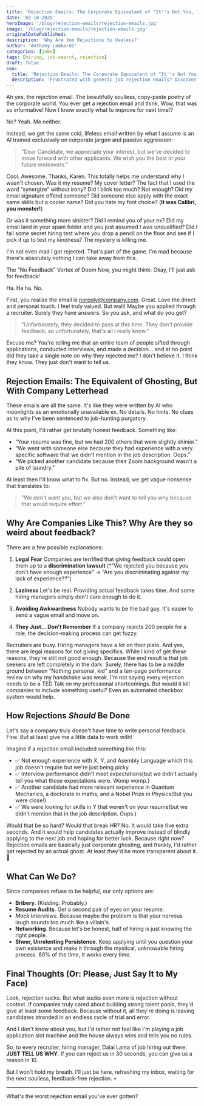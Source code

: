 ```yaml
---
title: 'Rejection Emails: The Corporate Equivalent of "It''s Not You, It''s Us" (But Worse)'
date: '03-10-2025'
heroImage: '/blog/rejection-emails/rejection-emails.jpg'
image: '/blog/rejection-emails/rejection-emails.jpg'
originalDatePublished:
description: 'Why Are Job Rejections So Useless?'
author: 'Anthony Lombardi'
categories: [jobs]
tags: [hiring, job-search, rejection]
draft: false
seo:
  title: 'Rejection Emails: The Corporate Equivalent of "It''s Not You, It''s Us" (But Worse)'
  description: 'Frustrated with generic job rejection emails? Discover why companies refuse to give feedback, how it affects job seekers, and what you can do to improve your resume, cover letter, and interview skills—despite the lack of transparency in hiring.'
---
```


Ah yes, the rejection email. The beautifully soulless, copy-paste poetry of the corporate world. You ever get a rejection email and think, Wow, that was so informative! Now I know exactly what to improve for next time!?

No? Yeah. Me neither.

Instead, we get the same cold, lifeless email written by what I assume is an AI trained exclusively on corporate jargon and passive aggression:

> "Dear Candidate, we appreciate your interest, but we've decided to move forward with other applicants. We wish you the best in your future endeavors."

Cool. Awesome. Thanks, Karen. This totally helps me understand why I wasn't chosen. Was it my resume? My cover letter? The fact that I used the word “synergize” without irony? Did I blink too much? Not enough? Did my email signature offend someone? Did someone else apply with the exact same skills but a cooler name? Did you hate my font choice? (**It was Calibri, you monster!**)

Or was it something more sinister? Did I remind you of your ex? Did my email land in your spam folder and you just assumed I was unqualified? Did I fail some secret hiring test where you drop a pencil on the floor and see if I pick it up to test my kindness? The mystery is killing me.

I'm not even mad I got rejected. That's part of the game. I'm mad because there's absolutely nothing I can take away from this.

The “No Feedback” Vortex of Doom
Now, you might think: Okay, I'll just ask for feedback!

Ha. Ha ha. No.

First, you realize the email is noreply@company.com. Great. Love the direct and personal touch. I feel truly valued. But wait! Maybe you applied through a recruiter. Surely they have answers. So you ask, and what do you get?

> "Unfortunately, they decided to pass at this time. They don't provide feedback, so unfortunately, that's all I really know."

Excuse me? You're telling me that an entire team of people sifted through applications, conducted interviews, and made a decision… and at no point did they take a single note on why they rejected me? I don't believe it. I think they know. They just don't want to tell us.

## Rejection Emails: The Equivalent of Ghosting, But With Company Letterhead

These emails are all the same. It's like they were written by AI who moonlights as an emotionally unavailable ex. No details. No hints. No clues as to why I've been sentenced to job-hunting purgatory.

At this point, I'd rather get brutally honest feedback. Something like:

- “Your resume was fine, but we had 200 others that were slightly shinier.”
- “We went with someone else because they had experience with a very specific software that we didn't mention in the job description. Oops.”
- “We picked another candidate because their Zoom background wasn't a pile of laundry.”

At least then I'd know what to fix. But no. Instead, we get vague nonsense that translates to:

> "We don't want you, but we also don't want to tell you why because that would require effort."

## Why Are Companies Like This? Why Are they so weird about feedback?

There are a few possible explanations:

1. **Legal Fear** Companies are terrified that giving feedback could open them up to a **discrimination lawsuit** (\*"We rejected you because you don't have enough experience" → “Are you discriminating against my lack of experience??”)

2. **Laziness** Let's be real. Providing actual feedback takes time. And some hiring managers simply don't care enough to do it.

3. **Avoiding Awkwardness** Nobody wants to be the bad guy. It's easier to send a vague email and move on.

4. **They Just… Don't Remember** If a company rejects 200 people for a role, the decision-making process can get fuzzy.

Recruiters are busy. Hiring managers have a lot on their plate. And yes, there are legal reasons for not giving specifics. While I kind of get these reasons, they're still not good enough. Because the end result is that job seekers are left completely in the dark. Surely, there has to be a middle ground between “Nothing personal, kid” and a ten-page performance review on why my handshake was weak. I'm not saying every rejection needs to be a TED Talk on my professional shortcomings. But would it kill companies to include something useful? Even an automated checkbox system would help.

## How Rejections _Should_ Be Done

Let's say a company truly doesn't have time to write personal feedback. Fine. But at least give me a little data to work with!

Imagine if a rejection email included something like this:

- ✅ Not enough experience with X, Y, and Asembly Language which this job doesn't require but we're just being picky.
- ✅ Interview performance didn't meet expectations(but we didn't actually tell you what those expectations were. Womp womp.)
- ✅ Another candidate had more relevant experience in Quantum Mechanics, a doctorate in maths, and a Nobel Prize in Physics(But you were close!)
- ✅ We were looking for skills in Y that weren't on your resume(but we didn't mention that in the job description. Oops.)

Would that be so hard? Would that break HR? No. It would take five extra seconds. And it would help candidates actually improve instead of blindly applying to the next job and hoping for better luck. Because right now? Rejection emails are basically just corporate ghosting, and frankly, I'd rather get rejected by an actual ghost. At least they'd be more transparent about it. 👻

## What Can We Do?

Since companies refuse to be helpful, our only options are:

- **Bribery**. (Kidding. Probably.)
- **Resume Audits**. Get a second pair of eyes on your resume.
- _Mock Interviews_. Because maybe the problem is that your nervous laugh sounds too much like a villain's.
- **Networking**. Because let's be honest, half of hiring is just knowing the right people.
- **Sheer, Unrelenting Persistence**. Keep applying until you question your own existence and make it through the mystical, unknowable hiring process. 60% of the time, it works every time.

## Final Thoughts (Or: Please, Just Say It to My Face)

Look, rejection sucks. But what sucks even more is rejection without context. If companies truly cared about building strong talent pools, they'd give at least some feedback. Because without it, all they're doing is leaving candidates stranded in an endless cycle of trial and error.

And I don't know about you, but I'd rather not feel like I'm playing a job application slot machine and the house always wins and tells you no rules.

So, to every recruiter, hiring manager, Dalai Lama of job hiring out there: **JUST TELL US WHY**. If you can reject us in 30 seconds, you can give us a reason in 10.

But I won't hold my breath. I'll just be here, refreshing my inbox, waiting for the next soulless, feedback-free rejection. 💀

---

What's the worst rejection email you've ever gotten?
